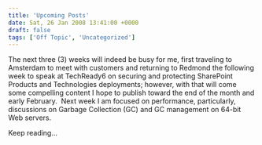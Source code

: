 ```yaml
---
title: 'Upcoming Posts'
date: Sat, 26 Jan 2008 13:41:00 +0000
draft: false
tags: ['Off Topic', 'Uncategorized']
---
```


The next three (3) weeks will indeed be busy for me, first traveling to Amsterdam to meet with customers and returning to Redmond the following week to speak at TechReady6 on securing and protecting SharePoint Products and Technologies deployments; however, with that will come some compelling content I hope to publish toward the end of the month and early February.  Next week I am focused on performance, particularly, discussions on Garbage Collection (GC) and GC management on 64-bit Web servers.

Keep reading...